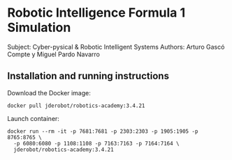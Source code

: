# Robotic Intelligence Formula 1 Simulation

Subject: Cyber-pysical & Robotic Intelligent Systems 
Authors: Arturo Gascó Compte y Miguel Pardo Navarro 

## Installation and running instructions

Download the Docker image:

```shell
docker pull jderobot/robotics-academy:3.4.21
```

Launch container:

```shell
docker run --rm -it -p 7681:7681 -p 2303:2303 -p 1905:1905 -p 8765:8765 \
  -p 6080:6080 -p 1108:1108 -p 7163:7163 -p 7164:7164 \
  jderobot/robotics-academy:3.4.21
```
